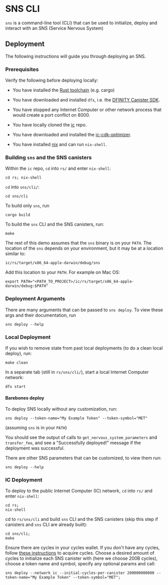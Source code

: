 # SNS CLI
`sns` is a command-line tool (CLI) that can be used to initialize, deploy and interact with an SNS (Service Nervous System)

## Deployment
The following instructions will guide you through deploying an SNS.

### Prerequisites

Verify the following before deploying locally:

* You have installed the [Rust toolchain](https://www.rust-lang.org/learn/get-started) (e.g. cargo)

* You have downloaded and installed `dfx`, i.e. the [DFINITY Canister SDK](https://sdk.dfinity.org).

* You have stopped any Internet Computer or other network process that would
  create a port conflict on 8000.

* You have locally cloned the [ic](https://github.com/dfinity/ic) repo.

* You have downloaded and installed the [ic-cdk-optimizer](https://smartcontracts.org/docs/rust-guide/rust-optimize.html#_install_and_run_the_optimizer).

* You have installed [nix](https://nixos.org/manual/nix/stable/installation/installing-binary.html) and can run `nix-shell`.

### Building `sns` and the SNS canisters
Within the `ic` repo, `cd` into `rs/` and enter `nix-shell`:
```shell
cd rs; nix-shell
```
`cd` into `sns/cli/`:
```shell
cd sns/cli
```
To build only `sns`, run
```shell
cargo build
```
To build the `sns` CLI and the SNS canisters, run:
```shell
make
```
The rest of this demo assumes that the `sns` binary is on your `PATH`. The location of the
`sns` depends on your environment, but it may be at a location similar to:
```shell
ic/rs/target/x86_64-apple-darwin/debug/sns
```
Add this location to your `PATH`. For example on Mac OS:
```shell
export PATH="<PATH_TO_PROJECT>/ic/rs/target/x86_64-apple-darwin/debug:$PATH"
```

### Deployment Arguments 
There are many arguments that can be passed to `sns deploy`. To view these args and their
documentation, run
```shell
sns deploy --help
```

### Local Deployment
If you wish to remove state from past local deployments (to do a clean local deploy), run:
```shell
make clean
```
In a separate tab (still in `rs/sns/cli/`), start a local Internet Computer network:
```shell
dfx start
```

#### Barebones deploy
To deploy SNS locally without any customization, run:
```shell
sns deploy --token-name="My Example Token" --token-symbol="MET"
```
(assuming `sns` is in your `PATH`)

You should see the output of calls to `get_nervous_system_parameters` and `transfer_fee`, and see a 
"Successfully deployed!" message if the deployment was successful.

There are other SNS parameters that can be customized, to view them run:
```shell
sns deploy --help
```

### IC Deployment
To deploy to the public Internet Computer (IC) network, `cd` into `rs/` and enter `nix-shell`:
```shell
cd rs;
nix-shell
```
cd to `rs/sns/cli` and build `sns` CLI and the SNS canisters (skip this step if canisters and `sns` CLI are already built):
```shell
cd sns/cli;
make
```
Ensure there are cycles in your cycles wallet. If you don't have any cycles, follow 
[these instructions](https://smartcontracts.org/docs/quickstart/4-quickstart.html) to acquire cycles. Choose a desired
amount of cycles to initialize each SNS canister with (here we choose 200B cycles), choose a token name and symbol, 
specify any optional params and call:
```shell
sns deploy --network ic --initial-cycles-per-canister 200000000000 --token-name="My Example Token" --token-symbol="MET";
```
